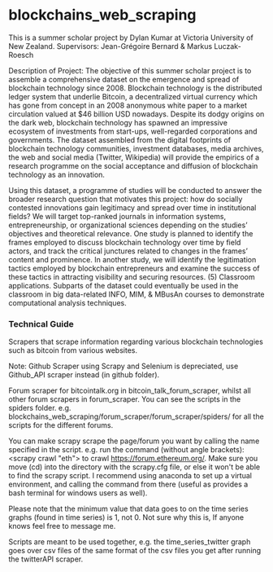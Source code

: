 # blockchains_web_scraping

This is a summer scholar project by Dylan Kumar at Victoria University of New Zealand. 
Supervisors: Jean-Grégoire Bernard & Markus Luczak-Roesch

Description of Project:
The objective of this summer scholar project is to assemble a comprehensive dataset on the emergence and spread of blockchain technology since 2008.  Blockchain technology is the distributed ledger system that underlie Bitcoin, a decentralized virtual currency which has gone from concept in an 2008 anonymous white paper to a market circulation valued at $46 billion USD nowadays. Despite its dodgy origins on the dark web, blockchain technology has spawned an impressive ecosystem of investments from start-ups, well-regarded corporations and governments.  The dataset assembled from the digital footprints of blockchain technology communities, investment databases, media archives, the web and social media (Twitter, Wikipedia) will provide the empirics of a research programme on the social acceptance and diffusion of blockchain technology as an innovation.

Using this dataset, a programme of studies will be conducted to answer the broader research question that motivates this project: how do socially contested innovations gain legitimacy and spread over time in institutional fields?  We will target top-ranked journals in information systems, entrepreneurship, or organizational sciences depending on the studies’ objectives and theoretical relevance.  One study is planned to identify the frames employed to discuss blockchain technology over time by field actors, and track the critical junctures related to changes in the frames’ content and prominence.  In another study, we will identify the legitimation tactics employed by blockchain entrepreneurs and examine the success of these tactics in attracting visibility and securing resources. 
(5) Classroom applications. Subparts of the dataset could eventually be used in the classroom in big data-related INFO, MIM, & MBusAn courses to demonstrate computational analysis techniques. 


### Technical Guide

Scrapers that scrape information regarding various blockchain technologies such as bitcoin from various websites.

Note: Github Scraper using Scrapy and Selenium is depreciated, use Github_API scraper instead (in github folder). 

Forum scraper for bitcointalk.org in bitcoin_talk_forum_scraper, whilst all other forum scrapers in forum_scraper.
You can see the scripts in the spiders folder. e.g. blockchains_web_scraping/forum_scraper/forum_scraper/spiders/ for all the scripts for the different forums. 

You can make scrapy scrape the page/forum you want by calling the name specified in the script. e.g. run the command (without angle brackets): <scrapy crawl "eth"> to crawl https://forum.ethereum.org/. Make sure you move (cd) into the directory with the scrapy.cfg file, or else it won't be able to find the scrapy script.
I recommend using anaconda to set up a virtual environment, and calling the command from there (useful as provides a bash terminal for windows users as well).

Please note that the minimum value that data goes to on the time series graphs (found in time series) is 1, not 0. Not sure why this is, If anyone knows feel free to message me. 

Scripts are meant to be used together, e.g. the time_series_twitter graph goes over csv files of the same format of the csv files you get after running the twitterAPI scraper.




